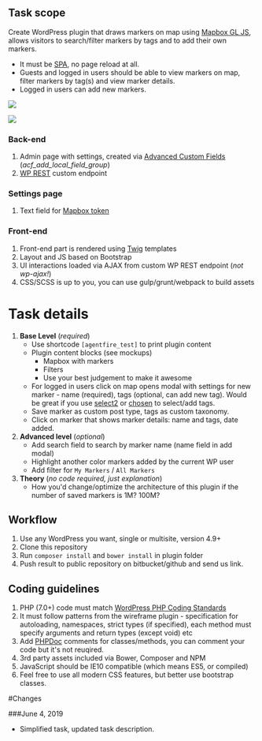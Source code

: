 ## Task scope
Create WordPress plugin that draws markers on map using [Mapbox GL JS](https://docs.mapbox.com/mapbox-gl-js/api/), allows visitors to search/filter markers by tags and to add their own markers.

- It must be [SPA](https://en.wikipedia.org/wiki/Single-page_application), no page reload at all.
- Guests and logged in users should be able to view markers on map, filter markers by tag(s) and view marker details.
- Logged in users can add new markers.

![](https://raw.githubusercontent.com/skosm/agentfire-test/master/doc/images/main.png)

![](https://raw.githubusercontent.com/skosm/agentfire-test/master/doc/images/modal.png)

### Back-end
1. Admin page with settings, created via [Advanced Custom Fields](https://wordpress.org/plugins/advanced-custom-fields/) (*acf_add_local_field_group*)
2. [WP REST](https://developer.wordpress.org/rest-api/) custom endpoint

### Settings page
1. Text field for [Mapbox token](https://docs.mapbox.com/help/how-mapbox-works/access-tokens/)

### Front-end
1. Front-end part is rendered using [Twig](https://twig.symfony.com/) templates
2. Layout and JS based on Bootstrap
3. UI interactions loaded via AJAX from custom WP REST endpoint (*not wp-ajax!*)
4. CSS/SCSS is up to you, you can use gulp/grunt/webpack to build assets

# Task details
1. **Base Level** (*required*)
	- Use shortcode `[agentfire_test]` to print plugin content
	- Plugin content blocks (see mockups)
		- Mapbox with markers
		- Filters
		- Use your best judgement to make it awesome
	- For logged in users click on map opens modal with settings for new marker - name (required), tags (optional, can add new tag). Would be great if you use [select2](https://select2.org/) or [chosen](https://harvesthq.github.io/chosen/) to select/add tags.	
	- Save marker as custom post type, tags as custom taxonomy.
	- Click on marker that shows marker details: name and tags, date added.
2. **Advanced level** (*optional*)
	- Add search field to search by marker name (name field in add modal)
	- Highlight another color markers added by the current WP user
	- Add filter for `My Markers` / `All Markers`
3. **Theory** (*no code required, just explanation*)
	- How you'd change/optimize the architecture of this plugin if the number of saved markers is 1M? 100M?

## Workflow
1.  Use any WordPress you want, single or multisite, version 4.9+
2.  Clone this repository
3.  Run `composer install` and `bower install` in plugin folder
4.  Push result to public repository on bitbucket/github and send us link.

## Coding guidelines
1.  PHP (7.0+) code must match [WordPress PHP Coding Standards](https://make.wordpress.org/core/handbook/best-practices/coding-standards/php/)
2.  It must follow patterns from the wireframe plugin - specification for autoloading, namespaces, strict types (if specified), each method must specify arguments and return types (except void) etc
3.  Add [PHPDoc](https://docs.phpdoc.org/references/phpdoc/index.html) comments for classes/methods, you can comment your code but it's not reuqired.
3.  3rd party assets included via Bower, Composer and NPM
4.  JavaScript should be IE10 compatible (which means ES5, or compiled)
5.  Feel free to use all modern CSS features, but better use bootstrap classes.

#Changes

###June 4, 2019
- Simplified task, updated task description.

